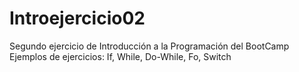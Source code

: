 # Introejercicio02
Segundo ejercicio de Introducción a la Programación
del BootCamp
Ejemplos de ejercicios: If, While, Do-While, Fo, Switch
